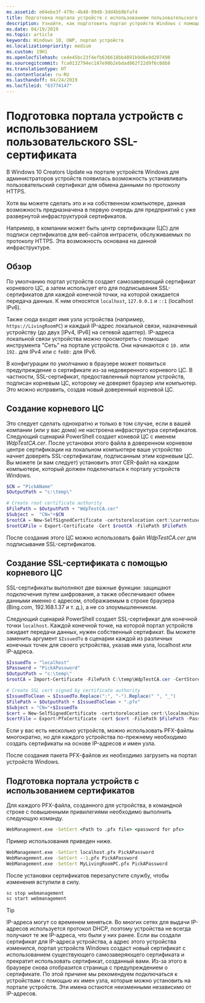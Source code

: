 ```yaml
---
ms.assetid: e04ebe3f-479c-4b48-99d8-3dd4bb9bfaf4
title: Подготовка портала устройств с использованием пользовательского SSL-сертификата
description: Узнайте, как подготовить портал устройств Windows с помощью пользовательского сертификата для использования в обмене данными по протоколу HTTPS.
ms.date: 04/19/2019
ms.topic: article
keywords: Windows 10, UWP, портал устройств
ms.localizationpriority: medium
ms.custom: 19H1
ms.openlocfilehash: ce4e45bc23f4efb636618bb4891b9d6e9d207490
ms.sourcegitcommit: fca0132794ec187e90b2ebdad862f22d9f6c0db8
ms.translationtype: HT
ms.contentlocale: ru-RU
ms.lasthandoff: 04/24/2019
ms.locfileid: "63774147"
---
```

# <a name="provision-device-portal-with-a-custom-ssl-certificate"></a>Подготовка портала устройств с использованием пользовательского SSL-сертификата

В Windows 10 Creators Update на портале устройств Windows для администраторов устройств появилась возможность устанавливать пользовательский сертификат для обмена данными по протоколу HTTPS.

Хотя вы можете сделать это и на собственном компьютере, данная возможность предназначена в первую очередь для предприятий с уже развернутой инфраструктурой сертификатов.  

Например, в компании может быть центр сертификации (ЦС) для подписи сертификатов для веб-сайтов интрасети, обслуживаемых по протоколу HTTPS. Эта возможность основана на данной инфраструктуре.

## <a name="overview"></a>Обзор

По умолчанию портал устройств создает самозаверяющий сертификат корневого ЦС, а затем использует его для подписывания SSL-сертификатов для каждой конечной точки, на которой ожидается передача данных. К ним относятся `localhost`, `127.0.0.1` и `::1` (localhost IPv6).

Также сюда входят имя узла устройства (например, `https://LivingRoomPC`) и каждый IP-адрес локальной связи, назначенный устройству (до двух [IPv4, IPv6] на сетевой адаптер).
IP-адреса локальной связи устройства можно просмотреть с помощью инструмента "Сеть" на портале устройств. Они начинаются с `10.` или `192.` для IPv4 или с `fe80:` для IPv6.

В конфигурации по умолчанию в браузере может появиться предупреждение о сертификате из-за недоверенного корневого ЦС. В частности, SSL-сертификат, предоставленный порталом устройств, подписан корневым ЦС, которому не доверяет браузер или компьютер. Это можно исправить, создав новый доверенный корневой ЦС.

## <a name="create-a-root-ca"></a>Создание корневого ЦС

Это следует сделать однократно и только в том случае, если в вашей компании (или у вас дома) не настроена инфраструктура сертификатов. Следующий сценарий PowerShell создает коневой ЦС с именем _WdpTestCA.cer_. После установки этого файла в доверенном корневом центре сертификации на локальном компьютере ваше устройство начнет доверять SSL-сертификатам, подписанным этим корневым ЦС. Вы можете (и вам следует) установить этот CER-файл на каждом компьютере, который должен подключаться к порталу устройств Windows.  

```PowerShell
$CN = "PickAName"
$OutputPath = "c:\temp\"

# Create root certificate authority
$FilePath = $OutputPath + "WdpTestCA.cer"
$Subject =  "CN="+$CN
$rootCA = New-SelfSignedCertificate -certstorelocation cert:\currentuser\my -Subject $Subject -HashAlgorithm "SHA512" -KeyUsage CertSign,CRLSign
$rootCAFile = Export-Certificate -Cert $rootCA -FilePath $FilePath
```

После создания этого ЦС можно использовать файл _WdpTestCA.cer_ для подписывания SSL-сертификатов.

## <a name="create-an-ssl-certificate-with-the-root-ca"></a>Создание SSL-сертификата с помощью корневого ЦС

SSL-сертификаты выполняют две важные функции: защищают подключения путем шифрования, а также обеспечивают обмен данными именно с адресом, отображаемым в строке браузера (Bing.com, 192.168.1.37 и т. д.), а не со злоумышленником.

Следующий сценарий PowerShell создает SSL-сертификат для конечной точки `localhost`. Каждой конечной точке, на которой портал устройств ожидает передачи данных, нужен собственный сертификат. Вы можете заменить аргумент `$IssuedTo` в сценарии каждой из различных конечных точек для своего устройства, указав имя узла, localhost или IP-адреса.

```PowerShell
$IssuedTo = "localhost"
$Password = "PickAPassword"
$OutputPath = "c:\temp\"
$rootCA = Import-Certificate -FilePath C:\temp\WdpTestCA.cer -CertStoreLocation Cert:\CurrentUser\My\

# Create SSL cert signed by certificate authority
$IssuedToClean = $IssuedTo.Replace(":", "-").Replace(" ", "_")
$FilePath = $OutputPath + $IssuedToClean + ".pfx"
$Subject = "CN="+$IssuedTo
$cert = New-SelfSignedCertificate -certstorelocation cert:\localmachine\my -Subject $Subject -DnsName $IssuedTo -Signer $rootCA -HashAlgorithm "SHA512"
$certFile = Export-PfxCertificate -cert $cert -FilePath $FilePath -Password (ConvertTo-SecureString -String $Password -Force -AsPlainText)
```

Если у вас есть несколько устройств, можно использовать PFX-файлы многократно, но для каждого устройства по-прежнему необходимо создать сертификаты на основе IP-адресов и имен узла.

После создания пакета PFX-файлов их необходимо загрузить на портал устройств Windows.

## <a name="provision-device-portal-with-the-certifications"></a>Подготовка портала устройств с использованием сертификатов

Для каждого PFX-файла, созданного для устройства, в командной строке с повышенными привилегиями необходимо выполнить следующую команду.

```cmd
WebManagement.exe -SetCert <Path to .pfx file> <password for pfx>
```

Пример использования приведен ниже.

```cmd
WebManagement.exe -SetCert localhost.pfx PickAPassword
WebManagement.exe -SetCert --1.pfx PickAPassword
WebManagement.exe -SetCert MyLivingRoomPC.pfx PickAPassword
```

После установки сертификатов перезапустите службу, чтобы изменения вступили в силу.

```cmd
sc stop webmanagement
sc start webmanagement
```

> [!TIP]
> IP-адреса могут со временем меняться.
Во многих сетях для выдачи IP-адресов используется протокол DHCP, поэтому устройства не всегда получают те же IP-адреса, что были у них ранее. Если вы создали сертификат для IP-адреса устройства, а адрес этого устройства изменился, портал устройств Windows создаст новый сертификат с использованием существующего самозаверяющего сертификата и прекратит использовать сертификат, созданный вами. Из-за этого в браузере снова отобразится страница с предупреждением о сертификате. По этой причине мы рекомендуем подключаться к устройствам с помощью их имен узла, которые можно установить на портале устройств. Эти имена остаются неизменными независимо от IP-адресов.
